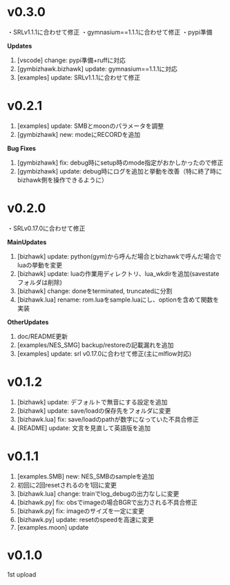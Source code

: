 
# v0.3.0

・SRLv1.1.1に合わせて修正
・gymnasium==1.1.1に合わせて修正
・pypi準備

**Updates**

1. [vscode] change: pypi準備+ruffに対応
1. [gymbizhawk.bizhawk] update: gymnasium==1.1.1に対応
1. [examples] update: SRLv1.1.1に合わせて修正


# v0.2.1

1. [examples] update: SMBとmoonのパラメータを調整
1. [gymbizhawk] new: modeにRECORDを追加

**Bug Fixes**

1. [gymbizhawk] fix: debug時にsetup時のmode指定がおかしかったので修正
1. [gymbizhawk] update: debug時にログを追加と挙動を改善（特に終了時にbizhawk側を操作できるように）


# v0.2.0

・SRLv0.17.0に合わせて修正

**MainUpdates**

1. [bizhawk] update: python(gym)から呼んだ場合とbizhawkで呼んだ場合でluaの挙動を変更
1. [bizhawk] update: luaの作業用ディレクトリ、lua_wkdirを追加(savestateフォルダは削除)
1. [bizhawk] change: doneをterminated, truncatedに分割
1. [bizhawk.lua] rename: rom.luaをsample.luaにし、optionを含めて関数を実装

**OtherUpdates**

1. doc/README更新
1. [examples/NES_SMG] backup/restoreの記載漏れを追加
1. [examples] update: srl v0.17.0に合わせて修正(主にmlflow対応)


# v0.1.2

1. [bizhawk] update: デフォルトで無音にする設定を追加
1. [bizhawk] update: save/loadの保存先をフォルダに変更
1. [bizhawk.lua] fix: save/loadのpathが数字になっていた不具合修正
1. [README] update: 文言を見直して英語版を追加


# v0.1.1

1. [examples.SMB] new: NES_SMBのsampleを追加
1. 初回に2回resetされるのを1回に変更
1. [bizhawk.lua] change: trainでlog_debugの出力なしに変更
1. [bizhawk.py] fix: obsでimageの場合BGRで出力される不具合修正
1. [bizhawk.py] fix: imageのサイズを一定に変更
1. [bizhawk.py] update: resetのspeedを高速に変更
1. [examples.moon] update


# v0.1.0

1st upload

